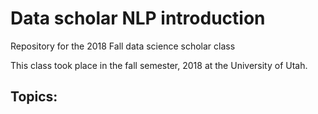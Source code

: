 # Data scholar NLP introduction
Repository for the 2018 Fall data science scholar class 

This class took place in the fall semester, 2018 at the University of Utah.



## Topics:
